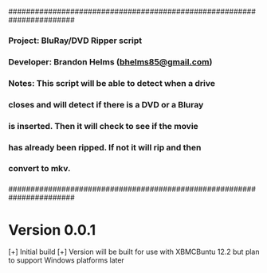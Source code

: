 #######################################################################
###																	###
###		Project:	BluRay/DVD Ripper script						###
###		Developer:	Brandon Helms	(bhelms85@gmail.com)		  	###
###																	###
###		Notes:  This script will be able to detect when a drive		###
###			closes and will detect if there is a DVD or a Bluray	###
###			is inserted.  Then it will check to see if the movie	###
###			has already been ripped.  If not it will rip and then	###
###			convert to mkv.											###
###																	###
#######################################################################

Version 0.0.1
===============
[+] Initial build
	[+] Version will be built for use with XBMCBuntu 12.2 but plan to support Windows platforms later 
